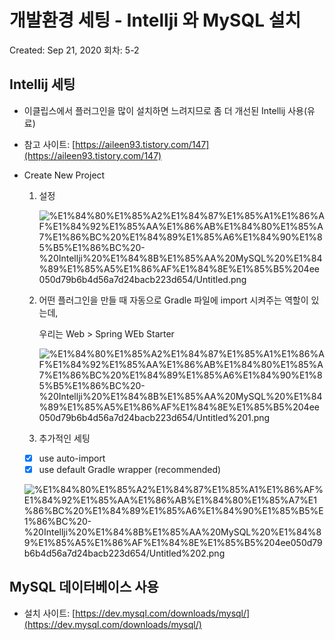 # 개발환경 세팅 - Intellji 와 MySQL 설치

Created: Sep 21, 2020
회차: 5-2

## Intellij 세팅

- 이클립스에서 플러그인을 많이 설치하면 느려지므로 좀 더 개선된 Intellij 사용(유료)
- 참고 사이트: [https://aileen93.tistory.com/147](https://aileen93.tistory.com/147)
- Create New Project
    1. 설정

        ![%E1%84%80%E1%85%A2%E1%84%87%E1%85%A1%E1%86%AF%E1%84%92%E1%85%AA%E1%86%AB%E1%84%80%E1%85%A7%E1%86%BC%20%E1%84%89%E1%85%A6%E1%84%90%E1%85%B5%E1%86%BC%20-%20Intellji%20%E1%84%8B%E1%85%AA%20MySQL%20%E1%84%89%E1%85%A5%E1%86%AF%E1%84%8E%E1%85%B5%204ee050d79b6b4d56a7d24bacb223d654/Untitled.png](%E1%84%80%E1%85%A2%E1%84%87%E1%85%A1%E1%86%AF%E1%84%92%E1%85%AA%E1%86%AB%E1%84%80%E1%85%A7%E1%86%BC%20%E1%84%89%E1%85%A6%E1%84%90%E1%85%B5%E1%86%BC%20-%20Intellji%20%E1%84%8B%E1%85%AA%20MySQL%20%E1%84%89%E1%85%A5%E1%86%AF%E1%84%8E%E1%85%B5%204ee050d79b6b4d56a7d24bacb223d654/Untitled.png)

    2. 어떤 플러그인을 만들 때 자동으로 Gradle 파일에 import 시켜주는 역할이 있는데, 

        우리는 Web > Spring WEb Starter

        ![%E1%84%80%E1%85%A2%E1%84%87%E1%85%A1%E1%86%AF%E1%84%92%E1%85%AA%E1%86%AB%E1%84%80%E1%85%A7%E1%86%BC%20%E1%84%89%E1%85%A6%E1%84%90%E1%85%B5%E1%86%BC%20-%20Intellji%20%E1%84%8B%E1%85%AA%20MySQL%20%E1%84%89%E1%85%A5%E1%86%AF%E1%84%8E%E1%85%B5%204ee050d79b6b4d56a7d24bacb223d654/Untitled%201.png](%E1%84%80%E1%85%A2%E1%84%87%E1%85%A1%E1%86%AF%E1%84%92%E1%85%AA%E1%86%AB%E1%84%80%E1%85%A7%E1%86%BC%20%E1%84%89%E1%85%A6%E1%84%90%E1%85%B5%E1%86%BC%20-%20Intellji%20%E1%84%8B%E1%85%AA%20MySQL%20%E1%84%89%E1%85%A5%E1%86%AF%E1%84%8E%E1%85%B5%204ee050d79b6b4d56a7d24bacb223d654/Untitled%201.png)

    3. 추가적인 세팅

    - [x]  use auto-import
    - [x]  use default Gradle wrapper (recommended)

    ![%E1%84%80%E1%85%A2%E1%84%87%E1%85%A1%E1%86%AF%E1%84%92%E1%85%AA%E1%86%AB%E1%84%80%E1%85%A7%E1%86%BC%20%E1%84%89%E1%85%A6%E1%84%90%E1%85%B5%E1%86%BC%20-%20Intellji%20%E1%84%8B%E1%85%AA%20MySQL%20%E1%84%89%E1%85%A5%E1%86%AF%E1%84%8E%E1%85%B5%204ee050d79b6b4d56a7d24bacb223d654/Untitled%202.png](%E1%84%80%E1%85%A2%E1%84%87%E1%85%A1%E1%86%AF%E1%84%92%E1%85%AA%E1%86%AB%E1%84%80%E1%85%A7%E1%86%BC%20%E1%84%89%E1%85%A6%E1%84%90%E1%85%B5%E1%86%BC%20-%20Intellji%20%E1%84%8B%E1%85%AA%20MySQL%20%E1%84%89%E1%85%A5%E1%86%AF%E1%84%8E%E1%85%B5%204ee050d79b6b4d56a7d24bacb223d654/Untitled%202.png)

## MySQL 데이터베이스 사용

- 설치 사이트: [https://dev.mysql.com/downloads/mysql/](https://dev.mysql.com/downloads/mysql/)